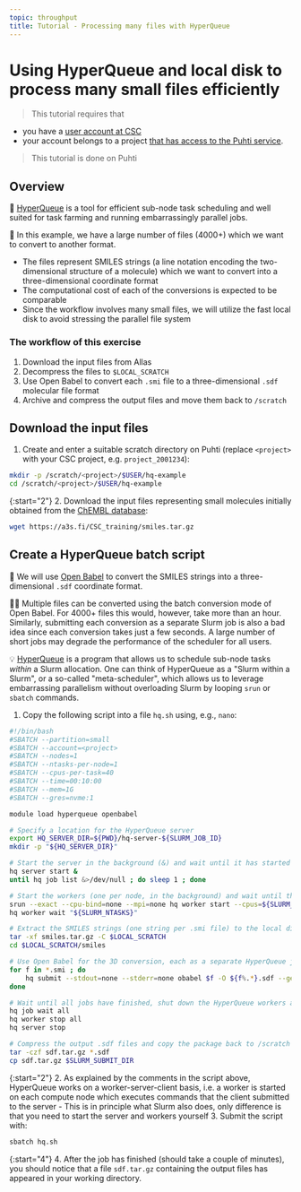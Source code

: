 ```yaml
---
topic: throughput
title: Tutorial - Processing many files with HyperQueue
---
```


# Using HyperQueue and local disk to process many small files efficiently

> This tutorial requires that

- you have a [user account at CSC](https://docs.csc.fi/accounts/how-to-create-new-user-account/)
- your account belongs to a project [that has access to the Puhti
  service](https://docs.csc.fi/accounts/how-to-add-service-access-for-project/).

> This tutorial is done on Puhti

## Overview

💬 [HyperQueue](https://docs.csc.fi/apps/hyperqueue/) is a tool for efficient sub-node
task scheduling and well suited for task farming and running embarrassingly parallel jobs.

💬 In this example, we have a large number of files (4000+) which we want to convert to
another format.

- The files represent SMILES strings (a line notation encoding the two-dimensional
  structure of a molecule) which we want to convert into a three-dimensional coordinate
  format
- The computational cost of each of the conversions is expected to be comparable
- Since the workflow involves many small files, we will utilize the fast local disk to
  avoid stressing the parallel file system

### The workflow of this exercise

1. Download the input files from Allas
2. Decompress the files to `$LOCAL_SCRATCH`
3. Use Open Babel to convert each `.smi` file to a three-dimensional `.sdf` molecular
   file format
4. Archive and compress the output files and move them back to `/scratch`

## Download the input files

1. Create and enter a suitable scratch directory on Puhti (replace `<project>` with your CSC
   project, e.g. `project_2001234`):

```bash
mkdir -p /scratch/<project>/$USER/hq-example
cd /scratch/<project>/$USER/hq-example
```

{:start="2"}
2. Download the input files representing small molecules initially obtained from the
   [ChEMBL database](https://chembl.gitbook.io/chembl-interface-documentation/downloads):
  
```bash
wget https://a3s.fi/CSC_training/smiles.tar.gz
```

## Create a HyperQueue batch script

💬 We will use [Open Babel](https://docs.csc.fi/apps/openbabel/) to convert the SMILES
strings into a three-dimensional `.sdf` coordinate format.

☝🏻 Multiple files can be converted using the batch conversion mode of Open Babel. For
4000+ files this would, however, take more than an hour. Similarly, submitting each
conversion as a separate Slurm job is also a bad idea since each conversion takes
just a few seconds. A large number of short jobs may degrade the performance of the
scheduler for all users.

💡 [HyperQueue](https://docs.csc.fi/apps/hyperqueue/) is a program that allows us to
schedule sub-node tasks *within* a Slurm allocation. One can think of HyperQueue as a
"Slurm within a Slurm", or a so-called "meta-scheduler", which allows us to leverage
embarrassing parallelism without overloading Slurm by looping `srun` or `sbatch` commands.

1. Copy the following script into a file `hq.sh` using, e.g., `nano`:

```bash
#!/bin/bash
#SBATCH --partition=small
#SBATCH --account=<project>
#SBATCH --nodes=1
#SBATCH --ntasks-per-node=1
#SBATCH --cpus-per-task=40
#SBATCH --time=00:10:00
#SBATCH --mem=1G
#SBATCH --gres=nvme:1

module load hyperqueue openbabel

# Specify a location for the HyperQueue server
export HQ_SERVER_DIR=${PWD}/hq-server-${SLURM_JOB_ID}
mkdir -p "${HQ_SERVER_DIR}"

# Start the server in the background (&) and wait until it has started
hq server start &
until hq job list &>/dev/null ; do sleep 1 ; done

# Start the workers (one per node, in the background) and wait until they have started
srun --exact --cpu-bind=none --mpi=none hq worker start --cpus=${SLURM_CPUS_PER_TASK} &
hq worker wait "${SLURM_NTASKS}"

# Extract the SMILES strings (one string per .smi file) to the local disk and cd there
tar -xf smiles.tar.gz -C $LOCAL_SCRATCH
cd $LOCAL_SCRATCH/smiles

# Use Open Babel for the 3D conversion, each as a separate HyperQueue job
for f in *.smi ; do
    hq submit --stdout=none --stderr=none obabel $f -O ${f%.*}.sdf --gen3d best &
done

# Wait until all jobs have finished, shut down the HyperQueue workers and server
hq job wait all
hq worker stop all
hq server stop

# Compress the output .sdf files and copy the package back to /scratch
tar -czf sdf.tar.gz *.sdf
cp sdf.tar.gz $SLURM_SUBMIT_DIR
```

{:start="2"}
2. As explained by the comments in the script above, HyperQueue works on a
   worker-server-client basis, i.e. a worker is started on each compute node
   which executes commands that the client submitted to the server
    - This is in principle what Slurm also does, only difference is that you
      need to start the server and workers yourself
3. Submit the script with:

```bash
sbatch hq.sh
```

{:start="4"}
4. After the job has finished (should take a couple of minutes), you should notice that a
   file `sdf.tar.gz` containing the output files has appeared in your working directory.
